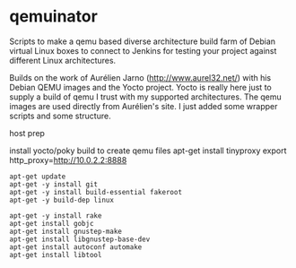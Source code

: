 qemuinator
==========

Scripts to make a qemu based diverse architecture build farm of Debian virtual Linux boxes to connect to Jenkins for testing your project against different Linux architectures.

Builds on the work of Aurélien Jarno (http://www.aurel32.net/) with his Debian QEMU images and the Yocto project.  Yocto is really here just to supply a build of qemu I trust with my supported architectures.  The qemu images are used directly from Aurélien's site.  I just added some wrapper scripts and some structure.

host prep

install yocto/poky build to create qemu files
    apt-get install tinyproxy
    export http_proxy=http://10.0.2.2:8888
    
    apt-get update
    apt-get -y install git
    apt-get -y install build-essential fakeroot
    apt-get -y build-dep linux
    
    apt-get -y install rake
    apt-get install gobjc
    apt-get install gnustep-make
    apt-get install libgnustep-base-dev
    apt-get install autoconf automake
    apt-get install libtool
    
